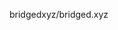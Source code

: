 <a herf="https://github.com/bridgedxyz/bridged.xyz/blob/f6e32c911c2ab1f8f88e2144fdc6350566f952ec/web/sections/bridged/bridged-introduce/app-ui/index.tsx"> bridgedxyz/bridged.xyz </a>